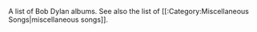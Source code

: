 A list of Bob Dylan albums. See also the list of [[:Category:Miscellaneous Songs|miscellaneous songs]].
